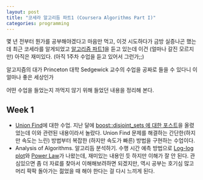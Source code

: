```yaml
---
layout: post
title: "코세라 알고리듬 파트1 (Coursera Algorithms Part I)"
categories: programming
---
```


몇 년 전부터 뭔가를 공부해야겠다고 마음만 먹고, 이것 시도하다가 금방 실증나곤 했는데 최근 코세라를 알게되었고 [알고리즘 파트1][1]을 듣고 있는데 이건 (얼마나 갈진 모르지만) 아직은 재미있다. (아직 1주차 수업을 듣고 있어서 그런가;;)

알고지즘의 대가 Princeton 대학 Sedgewick 교수의 수업을 공짜로 들을 수 있다니 이 얼마나 좋은 세상인가

어떤 수업을 들었는지 까먹지 않기 위해 들었던 내용을 정리해 본다.

## Week 1

- [Union Find][2]에 대한 수업. 지난 달에 [boost::disjoint_sets 에 대한 포스트][3]을 올렸었는데 이와 관련된 내용이라서 놀랐다. Union Find 문제를 해결하는 간단한(하지만 속도는 느린) 방법부터 복잡한 (하지만 속도가 빠른) 방법을 구현하는 수업이다.
- Analysis of Algorithms. 알고리듬 분석하기. 수행 시간 예측 방법으로 [Log-log plot][4]와 [Power Law][5]가 나왔는데, 재미있는 내용인 듯 하지만 이해가 잘 안 된다. 관심있으면 좀 더 자료를 찾아서 이해해보려하면 되겠지만, 역시 공부는 호기심 많고 머리 팍팍 돌아가는 젊었을 때 해야 한다는 걸 다시 느끼게 된다.

[1]: https://www.coursera.org/course/algs4partI
[2]: http://en.wikipedia.org/wiki/Disjoint-set_data_structure
[3]: http://mysqlguru.github.io/cpp/2014/08/26/boost-disjoint-sets.html
[4]: http://en.wikipedia.org/wiki/Log-log_plot
[5]: http://en.wikipedia.org/wiki/Power_law

